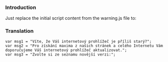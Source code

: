 ### Introduction ###

Just replace the initial script content from the warning.js file to:


### Translation ###

```
var msg1 = "Víte, že Váš internetový prohlížeč je příliš starý?";
var msg2 = "Pro získání maxima z našich stránek a celého Internetu Vám doporučujeme Váš internetový prohlížeč aktualizovat.";
var msg3 = "Zvolte si ze seznamu novější verzi:";
```